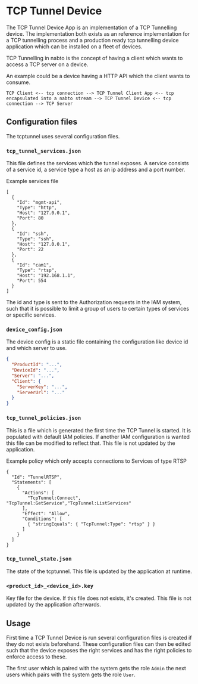 # TCP Tunnel Device

The TCP Tunnel Device App is an implementation of a TCP Tunnelling
device. The implementation both exists as an reference implementation
for a TCP tunnelling process and a production ready tcp tunnelling
device application which can be installed on a fleet of devices.

TCP Tunnelling in nabto is the concept of having a client which wants
to access a TCP server on a device.

An example could be a device having a HTTP API which the client wants
to consume.

```
TCP Client <-- tcp connection --> TCP Tunnel Client App <-- tcp encapsulated into a nabto stream --> TCP Tunnel Device <-- tcp connection --> TCP Server
```

## Configuration files

The tcptunnel uses several configuration files.

### `tcp_tunnel_services.json`

This file defines the services which the tunnel exposes.  A service
consists of a service id, a service type a host as an ip address and a
port number.

Example services file
```
[
  {
    "Id": "mgmt-api",
    "Type": "http",
    "Host": "127.0.0.1",
    "Port": 80
  },
  {
    "Id": "ssh",
    "Type": "ssh",
    "Host": "127.0.0.1",
    "Port": 22
  },
  {
    "Id": "cam1",
    "Type": "rtsp",
    "Host": "192.168.1.1",
    "Port": 554
  }
]
```

The id and type is sent to the Authorization requests in the IAM
system, such that it is possible to limit a group of users to certain
types of services or specific services.

### `device_config.json`

The device config is a static file containing the configuration like
device id and which server to use.

```json
{
  "ProductId": "...",
  "DeviceId": "...",
  "Server": "...",
  "Client": {
    "ServerKey": "...",
    "ServerUrl": "..."
  }
}
```

### `tcp_tunnel_policies.json`

This is a file which is generated the first time the TCP Tunnel is
started. It is populated with default IAM policies. If another IAM
configuration is wanted this file can be modified to reflect
that. This file is not updated by the application.

Example policy which only accepts connections to Services of type RTSP

```
{
  "Id": "TunnelRTSP",
  "Statements": [
    {
      "Actions": [
        "TcpTunnel:Connect", "TcpTunnel:GetService","TcpTunnel:ListServices"
      ],
      "Effect": "Allow",
      "Conditions": [
        { "stringEquals": { "TcpTunnel:Type": "rtsp" } }
      ]
    }
  ]
}
```


### `tcp_tunnel_state.json`

The state of the tcptunnel. This file is updated by the application at
runtime.

### `<product_id>_<device_id>.key`

Key file for the device. If this file does not exists, it's
created. This file is not updated by the application afterwards.

## Usage

First time a TCP Tunnel Device is run several configuration files is
created if they do not exists beforehand. These configuration files
can then be edited such that the device exposes the right services and
has the right policies to enforce access to these.

The first user which is paired with the system gets the role `Admin`
the next users which pairs with the system gets the role `User`.
